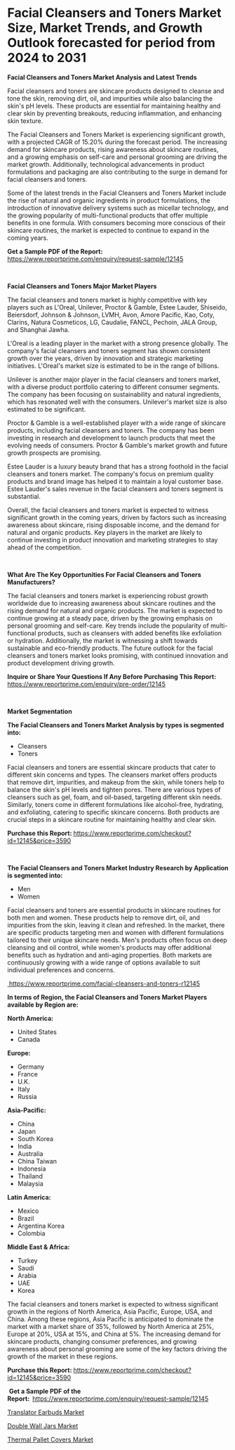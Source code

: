 <p><h1>Facial Cleansers and Toners Market Size, Market Trends, and Growth Outlook forecasted for period from 2024 to 2031</h1></p><p><strong>Facial Cleansers and Toners Market Analysis and Latest Trends</strong></p>
<p><p>Facial cleansers and toners are skincare products designed to cleanse and tone the skin, removing dirt, oil, and impurities while also balancing the skin's pH levels. These products are essential for maintaining healthy and clear skin by preventing breakouts, reducing inflammation, and enhancing skin texture.</p><p>The Facial Cleansers and Toners Market is experiencing significant growth, with a projected CAGR of 15.20% during the forecast period. The increasing demand for skincare products, rising awareness about skincare routines, and a growing emphasis on self-care and personal grooming are driving the market growth. Additionally, technological advancements in product formulations and packaging are also contributing to the surge in demand for facial cleansers and toners.</p><p>Some of the latest trends in the Facial Cleansers and Toners Market include the rise of natural and organic ingredients in product formulations, the introduction of innovative delivery systems such as micellar technology, and the growing popularity of multi-functional products that offer multiple benefits in one formula. With consumers becoming more conscious of their skincare routines, the market is expected to continue to expand in the coming years.</p></p>
<p><strong>Get a Sample PDF of the Report:&nbsp;</strong> <a href="https://www.reportprime.com/enquiry/request-sample/12145">https://www.reportprime.com/enquiry/request-sample/12145</a></p>
<p>&nbsp;</p>
<p><strong>Facial Cleansers and Toners Major Market Players</strong></p>
<p><p>The facial cleansers and toners market is highly competitive with key players such as L'Oreal, Unilever, Proctor & Gamble, Estee Lauder, Shiseido, Beiersdorf, Johnson & Johnson, LVMH, Avon, Amore Pacific, Kao, Coty, Clarins, Natura Cosmeticos, LG, Caudalie, FANCL, Pechoin, JALA Group, and Shanghai Jawha. </p><p>L'Oreal is a leading player in the market with a strong presence globally. The company's facial cleansers and toners segment has shown consistent growth over the years, driven by innovation and strategic marketing initiatives. L'Oreal's market size is estimated to be in the range of billions.</p><p>Unilever is another major player in the facial cleansers and toners market, with a diverse product portfolio catering to different consumer segments. The company has been focusing on sustainability and natural ingredients, which has resonated well with the consumers. Unilever's market size is also estimated to be significant.</p><p>Proctor & Gamble is a well-established player with a wide range of skincare products, including facial cleansers and toners. The company has been investing in research and development to launch products that meet the evolving needs of consumers. Proctor & Gamble's market growth and future growth prospects are promising.</p><p>Estee Lauder is a luxury beauty brand that has a strong foothold in the facial cleansers and toners market. The company's focus on premium quality products and brand image has helped it to maintain a loyal customer base. Estee Lauder's sales revenue in the facial cleansers and toners segment is substantial.</p><p>Overall, the facial cleansers and toners market is expected to witness significant growth in the coming years, driven by factors such as increasing awareness about skincare, rising disposable income, and the demand for natural and organic products. Key players in the market are likely to continue investing in product innovation and marketing strategies to stay ahead of the competition.</p></p>
<p>&nbsp;</p>
<p><strong>What Are The Key Opportunities For Facial Cleansers and Toners Manufacturers?</strong></p>
<p><p>The facial cleansers and toners market is experiencing robust growth worldwide due to increasing awareness about skincare routines and the rising demand for natural and organic products. The market is expected to continue growing at a steady pace, driven by the growing emphasis on personal grooming and self-care. Key trends include the popularity of multi-functional products, such as cleansers with added benefits like exfoliation or hydration. Additionally, the market is witnessing a shift towards sustainable and eco-friendly products. The future outlook for the facial cleansers and toners market looks promising, with continued innovation and product development driving growth.</p></p>
<p><strong>Inquire or Share Your Questions If Any Before Purchasing This Report:</strong> <a href="https://www.reportprime.com/enquiry/pre-order/12145">https://www.reportprime.com/enquiry/pre-order/12145</a></p>
<p>&nbsp;</p>
<p><strong>Market Segmentation</strong></p>
<p><strong>The Facial Cleansers and Toners Market Analysis by types is segmented into:</strong></p>
<p><ul><li>Cleansers</li><li>Toners</li></ul></p>
<p><p>Facial cleansers and toners are essential skincare products that cater to different skin concerns and types. The cleansers market offers products that remove dirt, impurities, and makeup from the skin, while toners help to balance the skin's pH levels and tighten pores. There are various types of cleansers such as gel, foam, and oil-based, targeting different skin needs. Similarly, toners come in different formulations like alcohol-free, hydrating, and exfoliating, catering to specific skincare concerns. Both products are crucial steps in a skincare routine for maintaining healthy and clear skin.</p></p>
<p><strong>Purchase this Report:&nbsp;</strong><a href="https://www.reportprime.com/checkout?id=12145&price=3590">https://www.reportprime.com/checkout?id=12145&price=3590</a></p>
<p>&nbsp;</p>
<p><strong>The Facial Cleansers and Toners Market Industry Research by Application is segmented into:</strong></p>
<p><ul><li>Men</li><li>Women</li></ul></p>
<p><p>Facial cleansers and toners are essential products in skincare routines for both men and women. These products help to remove dirt, oil, and impurities from the skin, leaving it clean and refreshed. In the market, there are specific products targeting men and women with different formulations tailored to their unique skincare needs. Men's products often focus on deep cleansing and oil control, while women's products may offer additional benefits such as hydration and anti-aging properties. Both markets are continuously growing with a wide range of options available to suit individual preferences and concerns.</p></p>
<p><a href="https://www.reportprime.com/facial-cleansers-and-toners-r12145">&nbsp;https://www.reportprime.com/facial-cleansers-and-toners-r12145</a></p>
<p><strong>In terms of Region, the Facial Cleansers and Toners Market Players available by Region are:</strong></p>
<p>
    <p> <strong> North America: </strong>
        <ul>
            <li>United States</li>
            <li>Canada</li>
        </ul>
        </p> 
    <p> <strong> Europe: </strong>
        <ul>
            <li>Germany</li>
            <li>France</li>
            <li>U.K.</li>
            <li>Italy</li>
            <li>Russia</li>
        </ul>
        </p> 
    <p> <strong> Asia-Pacific: </strong>
        <ul>
            <li>China</li>
            <li>Japan</li>
            <li>South Korea</li>
            <li>India</li>
            <li>Australia</li>
            <li>China Taiwan</li>
            <li>Indonesia</li>
            <li>Thailand</li>
            <li>Malaysia</li>
        </ul>
        </p> 
    <p> <strong> Latin America: </strong>
        <ul>
            <li>Mexico</li>
            <li>Brazil</li>
            <li>Argentina Korea</li>
            <li>Colombia</li>
        </ul>
        </p> 
    <p> <strong> Middle East & Africa: </strong>
        <ul>
            <li>Turkey</li>
            <li>Saudi</li>
            <li>Arabia</li>
            <li>UAE</li>
            <li>Korea</li>
        </ul>
    </p>
    </p>
<p><p>The facial cleansers and toners market is expected to witness significant growth in the regions of North America, Asia Pacific, Europe, USA, and China. Among these regions, Asia Pacific is anticipated to dominate the market with a market share of 35%, followed by North America at 25%, Europe at 20%, USA at 15%, and China at 5%. The increasing demand for skincare products, changing consumer preferences, and growing awareness about personal grooming are some of the key factors driving the growth of the market in these regions.</p></p>
<p><strong>Purchase this Report: </strong><a href="https://www.reportprime.com/checkout?id=12145&price=3590">https://www.reportprime.com/checkout?id=12145&price=3590</a></p>
<p>&nbsp;<strong>Get a Sample PDF of the Report:&nbsp;&nbsp;</strong><a href="https://www.reportprime.com/enquiry/request-sample/12145">https://www.reportprime.com/enquiry/request-sample/12145</a></p>
<p><strong></strong></p>
<p><p><a href="https://www.linkedin.com/pulse/translator-earbuds-market-size-cagr-trends-2024-2030-karmark-oqobf">Translator Earbuds Market</a></p><p><a href="https://www.linkedin.com/pulse/double-wall-jars-market-insights-cagr-trends-growth-strategies-5ijae">Double Wall Jars Market</a></p><p><a href="https://www.linkedin.com/pulse/thermal-pallet-covers-market-comprehensive-assessment-type-q5xle">Thermal Pallet Covers Market</a></p></p>